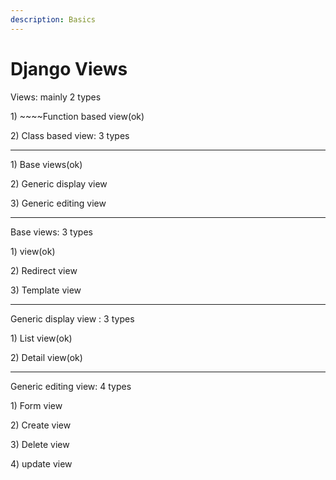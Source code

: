 ```yaml
---
description: Basics
---
```


# Django Views

Views:  mainly 2 types

1\) ~~~~Function based view\(ok\)

2\) Class based view: 3 types

------------------------------------------------------------------------------------------------------------

1\) Base views\(ok\)

2\) Generic display view

3\) Generic editing view

------------------------------------------------------------------------------------------------------------

Base  views: 3 types

1\) view\(ok\)

2\) Redirect view

3\) Template view

------------------------------------------------------------------------------------------------------------

Generic display view : 3 types

1\) List view\(ok\)

2\) Detail view\(ok\)

------------------------------------------------------------------------------------------------------------

Generic editing view: 4 types

1\) Form view

2\) Create view

3\) Delete view

4\) update view





